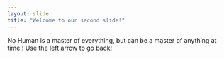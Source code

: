 ```yaml
---
layout: slide
title: "Welcome to our second slide!"
---
```

No Human is a master of everything, but can be a master of anything at time!!
Use the left arrow to go back!
